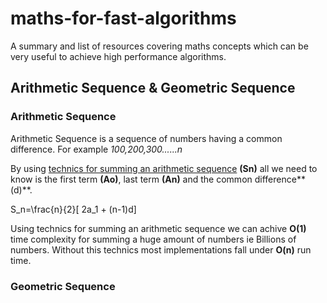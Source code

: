 # maths-for-fast-algorithms
A summary and list of resources covering maths concepts which can be very useful to achieve high performance algorithms. 

## Arithmetic Sequence & Geometric Sequence
### Arithmetic Sequence
Arithmetic Sequence is a sequence of numbers having a common difference. For example
*100,200,300......n*

By using [technics for summing an arithmetic sequence](https://en.wikipedia.org/wiki/Arithmetic_progression#:~:text=An%20alternate%20form%20results%20from%20re%2Dinserting%20the%20substitution%3A,%3A) **(Sn)** all we need to know is the first term **(Ao)**, last term **(An)** and the common difference**(d)**.

 S_n=\frac{n}{2}[ 2a_1 + (n-1)d]

Using technics for summing an arithmetic sequence we can achive **O(1)** time complexity for summing a huge amount of numbers ie Billions of numbers. Without this technics most implementations fall under **O(n)** run time.


### Geometric Sequence
